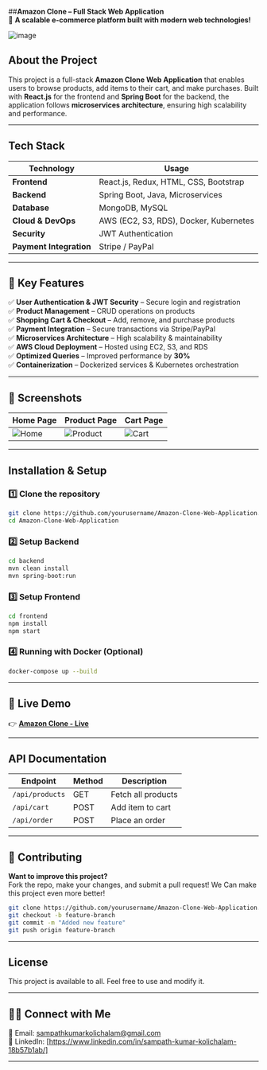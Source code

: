 ##**Amazon Clone – Full Stack Web Application**  
🛒 **A scalable e-commerce platform built with modern web technologies!**  

![image](https://github.com/user-attachments/assets/58cf3736-16b7-4a0d-90d6-df5e2ceeeb73)


## **About the Project**
This project is a full-stack **Amazon Clone Web Application** that enables users to browse products, add items to their cart, and make purchases. Built with **React.js** for the frontend and **Spring Boot** for the backend, the application follows **microservices architecture**, ensuring high scalability and performance.

---

## **Tech Stack**
| Technology  | Usage |
|------------|------------------------------------------------|
| **Frontend** | React.js, Redux, HTML, CSS, Bootstrap |
| **Backend** | Spring Boot, Java, Microservices |
| **Database** | MongoDB, MySQL |
| **Cloud & DevOps** | AWS (EC2, S3, RDS), Docker, Kubernetes |
| **Security** | JWT Authentication |
| **Payment Integration** | Stripe / PayPal |

---

## 🎯 **Key Features**
✅ **User Authentication & JWT Security** – Secure login and registration  
✅ **Product Management** – CRUD operations on products  
✅ **Shopping Cart & Checkout** – Add, remove, and purchase products  
✅ **Payment Integration** – Secure transactions via Stripe/PayPal  
✅ **Microservices Architecture** – High scalability & maintainability  
✅ **AWS Cloud Deployment** – Hosted using EC2, S3, and RDS  
✅ **Optimized Queries** – Improved performance by **30%**  
✅ **Containerization** – Dockerized services & Kubernetes orchestration  

---

## 📸 **Screenshots** 

| Home Page | Product Page | Cart Page |
|------------|------------|------------|
| ![Home](https://via.placeholder.com/300) | ![Product](https://via.placeholder.com/300) | ![Cart](https://via.placeholder.com/300) |

---

## **Installation & Setup**
### **1️⃣ Clone the repository**
```sh
git clone https://github.com/yourusername/Amazon-Clone-Web-Application.git
cd Amazon-Clone-Web-Application
```

### **2️⃣ Setup Backend**
```sh
cd backend
mvn clean install
mvn spring-boot:run
```

### **3️⃣ Setup Frontend**
```sh
cd frontend
npm install
npm start
```

### **4️⃣ Running with Docker (Optional)**
```sh
docker-compose up --build
```

---

## 🚀 **Live Demo**  
👉 **[Amazon Clone - Live](https://your-deployment-link.com)**  

---

## **API Documentation**
| Endpoint | Method | Description |
|----------|--------|-------------|
| `/api/products` | GET | Fetch all products |
| `/api/cart` | POST | Add item to cart |
| `/api/order` | POST | Place an order |

---

## 🤝 **Contributing**
**Want to improve this project?**  
Fork the repo, make your changes, and submit a pull request! We Can make this project even more better!

```sh
git clone https://github.com/yourusername/Amazon-Clone-Web-Application.git
git checkout -b feature-branch
git commit -m "Added new feature"
git push origin feature-branch
```

---

## **License**
This project is available to all. Feel free to use and modify it.  

---

## 👨‍💻 **Connect with Me**
📧 Email: [sampathkumarkolichalam@gmail.com](mailto:sampathkumarkolichalam@gmail.com)  
🔗 LinkedIn: [https://www.linkedin.com/in/sampath-kumar-kolichalam-18b57b1ab/]


---

